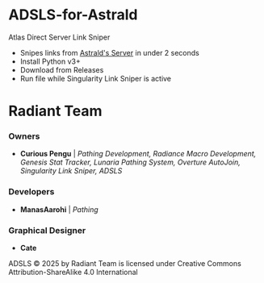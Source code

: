 # ADSLS-for-Astrald
Atlas Direct Server Link Sniper
- Snipes links from [Astrald's Server](https://discord.gg/3Q23wBnK2H) in under 2 seconds
- Install Python v3+
- Download from Releases
- Run file while Singularity Link Sniper is active

# Radiant Team
### Owners
- **Curious Pengu** | _Pathing Development, Radiance Macro Development, Genesis Stat Tracker, Lunaria Pathing System, Overture AutoJoin, Singularity Link Sniper, ADSLS_
### Developers
- **ManasAarohi** | _Pathing_
### Graphical Designer
- **Cate**

ADSLS © 2025 by Radiant Team is licensed under Creative Commons Attribution-ShareAlike 4.0 International
